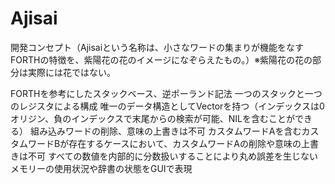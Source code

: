 # Ajisai

開発コンセプト（Ajisaiという名称は、小さなワードの集まりが機能をなすFORTHの特徴を、紫陽花の花のイメージになぞらえたもの。）※紫陽花の花の部分は実際には花ではない。

FORTHを参考にしたスタックベース、逆ポーランド記法
一つのスタックと一つのレジスタによる構成
唯一のデータ構造としてVectorを持つ（インデックスは0オリジン、負のインデックスで末尾からの検索が可能、NILを含むことができる）
組み込みワードの削除、意味の上書きは不可
カスタムワードAを含むカスタムワードBが存在するケースにおいて、カスタムワードAの削除や意味の上書きは不可
すべての数値を内部的に分数扱いすることにより丸め誤差を生じない
メモリーの使用状況や辞書の状態をGUIで表現
